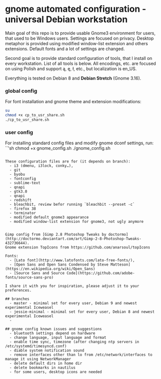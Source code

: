 gnome automated configuration - universal Debian workstation
=============================
Main goal of this repo is to provide usable Gnome3 environment for users, that used to be Windows users. Settings are focused on privacy.
Desktop metaphor is provided using modified window-list extension and others extensions. Default fonts and a lot of settings are changed.

Second goal is to provide standard configuration of tools, that I install on every workstation. List of all tools is below.
All encodings, etc. are focused on using Polish and support ą, ę, ł, etc., but localization is en_US.

Everything is tested on Debian 8 and **Debian Stretch** (Gnome 3.16).

### global config
For font installation and gnome theme and extension modifications:
```sh
su
chmod +x cp_to_usr_share.sh
./cp_to_usr_share.sh
```
### user config
For installing standard config files and modify gnome dconf settings, run:
``'sh
chmod +x gnome_config.sh
./gnome_config.sh
```

These configuration files are for (it depends on branch):
  - i3 (dmenu, i3lock, conky…),
  - git
  - byobu
  - fontconfig
  - sublime-text
  - qnapi
  - gtk3.0
  - qnapi
  - redshift
  - bleachbit, review befor running `bleachbit --preset -c`
  - firefox 38
  - terminator
  - modified default gnome3 appearance
  - modified window-list extension for gnome3, not ugly anymore


Gimp config from [Gimp 2.8 Photoshop Tweaks by doctormo](http://doctormo.deviantart.com/art/Gimp-2-8-Photoshop-Tweaks-432736644).
Gnome extension TopIcons from https://github.com/anarsoul/topIcons

Fonts:
  - [Lato font](http://www.latofonts.com/lato-free-fonts/),
  - [Open Sans and Open Sans Condensed by Steve Matteson](https://en.wikipedia.org/wiki/Open_Sans)
  - [Source Sans and Source Code](https://github.com/adobe-fonts/source-sans-pro)

I share it with you for inspiration, please adjust it to your preferences.

## branches
  - master - minimal set for every user, Debian 9 and newest experimental Iceweasel
  - jessie-minimal - minimal set for every user, Debian 8 and newest experimental Iceweasel
  - 
  
## gnome config known issues and suggestions
  - bluetooth settings depend on hardware
  - change language, input language and format
  - enable time sync, timezone (after changing ntp servers in /etc/systemd/timesyncd.conf)
  - diable system notification sound
  - remove interfaces other than lo from /etc/network/interfaces to manage it using NetworkManager
  - delete default dirs in home dir
  - delete bookmarks in nautilus
  - for some users, desktop icons are needed